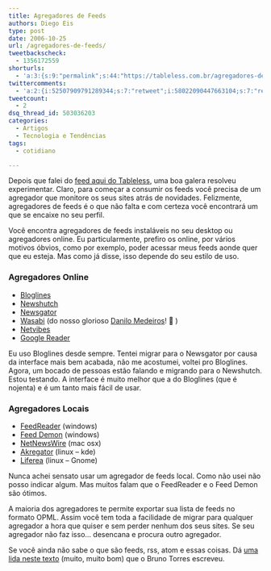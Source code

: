 ```yaml
---
title: Agregadores de Feeds
authors: Diego Eis
type: post
date: 2006-10-25
url: /agregadores-de-feeds/
tweetbackscheck:
  - 1356172559
shorturls:
  - 'a:3:{s:9:"permalink";s:44:"https://tableless.com.br/agregadores-de-feeds";s:7:"tinyurl";s:26:"https://tinyurl.com/3v42g9c";s:4:"isgd";s:19:"https://is.gd/PFnlI6";}'
twittercomments:
  - 'a:2:{i:52507909791289344;s:7:"retweet";i:58022090447663104;s:7:"retweet";}'
tweetcount:
  - 2
dsq_thread_id: 503036203
categories:
  - Artigos
  - Tecnologia e Tendências
tags:
  - cotidiano

---
```

Depois que falei do [feed aqui do Tableless][1], uma boa galera resolveu experimentar. Claro, para começar a consumir os feeds você precisa de um agregador que monitore os seus sites atrás de novidades. Felizmente, agregadores de feeds é o que não falta e com certeza você encontrará um que se encaixe no seu perfil.

Você encontra agregadores de feeds instaláveis no seu desktop ou agregadores online. Eu particularmente, prefiro os online, por vários motivos óbvios, como por exemplo, poder acessar meus feeds aonde quer que eu esteja. Mas como já disse, isso depende do seu estilo de uso.

### Agregadores Online

  * [Bloglines][2]
  * [Newshutch][3]
  * [Newsgator][4]
  * [Wasabi][5] (do nosso glorioso [Danilo Medeiros][6]! 🙂 )
  * [Netvibes][7]
  * [Google Reader][8]

Eu uso Bloglines desde sempre. Tentei migrar para o Newsgator por causa da interface mais bem acabada, não me acostumei, voltei pro Bloglines. Agora, um bocado de pessoas estão falando e migrando para o Newshutch. Estou testando. A interface é muito melhor que a do Bloglines (que é nojenta) e é um tanto mais fácil de usar.

### Agregadores Locais

  * [FeedReader][9] (windows)
  * [Feed Demon][10] (windows)
  * [NetNewsWire][11] (mac osx)
  * [Akregator][12] (linux &#8211; kde)
  * [Liferea][13] (linux &#8211; Gnome)

Nunca achei sensato usar um agregador de feeds local. Como não usei não posso indicar algum. Mas muitos falam que o FeedReader e o Feed Demon são ótimos.

A maioria dos agregadores te permite exportar sua lista de feeds no formato OPML. Assim você tem toda a facilidade de migrar para qualquer agregador a hora que quiser e sem perder nenhum dos seus sites. Se seu agregador não faz isso&#8230; desencana e procura outro agregador.

Se você ainda não sabe o que são feeds, rss, atom e essas coisas. Dá [uma lida neste texto][14] (muito, muito bom) que o Bruno Torres escreveu.

 [1]: https://tableless.com.br/feed/
 [2]: https://bloglines.com/
 [3]: https://newshutch.com/
 [4]: https://www.newsgator.com/
 [5]: https://wasabi.com.br/ "Agregador de Feeds e Social"
 [6]: https://www.digitalminds.com.br/blog/
 [7]: https://www.netvibes.com/
 [8]: https://www.google.com/reader/
 [9]: https://feedreader.com/
 [10]: https://www.bradsoft.com/feeddemon/
 [11]: https://ranchero.com/netnewswire/
 [12]: https://akregator.sourceforge.net/
 [13]: https://liferea.sourceforge.net/
 [14]: https://brunotorres.net/assinar/#comofunciona